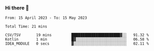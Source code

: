 ### Hi there 👋

<!--START_SECTION:waka-->

```text
From: 15 April 2023 - To: 15 May 2023

Total Time: 21 mins

CSV/TSV       19 mins         ██████████████████████▓░░   91.32 %
Kotlin        1 min           █▓░░░░░░░░░░░░░░░░░░░░░░░   06.58 %
IDEA_MODULE   0 secs          ▓░░░░░░░░░░░░░░░░░░░░░░░░   02.11 %
```

<!--END_SECTION:waka-->

<!--
**jaimesalcedo1/jaimesalcedo1** is a ✨ _special_ ✨ repository because its `README.md` (this file) appears on your GitHub profile.

Here are some ideas to get you started:

- 🔭 I’m currently working on ...
- 🌱 I’m currently learning ...
- 👯 I’m looking to collaborate on ...
- 🤔 I’m looking for help with ...
- 💬 Ask me about ...
- 📫 How to reach me: ...
- 😄 Pronouns: ...
- ⚡ Fun fact: ...
-->
